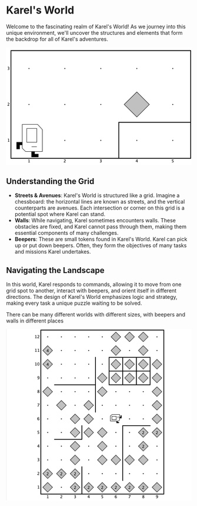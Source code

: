 # Karel's World

Welcome to the fascinating realm of Karel's World! As we journey into this unique environment, we'll uncover the structures and elements that form the backdrop for all of Karel's adventures.

![Karel World](./../images/1_karel_world_1.png)


## Understanding the Grid

* **Streets & Avenues**: Karel's World is structured like a grid. Imagine a chessboard: the horizontal lines are known as streets, and the vertical counterparts are avenues. Each intersection or corner on this grid is a potential spot where Karel can stand.
* **Walls**: While navigating, Karel sometimes encounters walls. These obstacles are fixed, and Karel cannot pass through them, making them essential components of many challenges.
* **Beepers**: These are small tokens found in Karel's World. Karel can pick up or put down beepers. Often, they form the objectives of many tasks and missions Karel undertakes.

## Navigating the Landscape
In this world, Karel responds to commands, allowing it to move from one grid spot to another, interact with beepers, and orient itself in different directions. The design of Karel's World emphasizes logic and strategy, making every task a unique puzzle waiting to be solved.

There can be many different worlds with different sizes, with beepers and walls in different places

![Karel World](./../images/1_karel_world_2.png)
